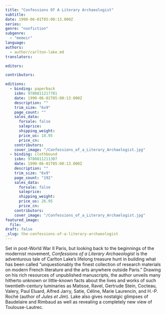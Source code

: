 ```yaml
---
title: "Confessions Of A Literary Archaeologist"
subtitle:
date: 1990-06-01T05:00:13.000Z
series:
genre: "nonfiction"
subgenre:
  - "memoir"
language:
authors:
  - author/carlton-lake.md
translators:

editors:

contributors:

editions:
  - binding: paperback
    isbn: 9780811217781
    date: 1990-06-01T05:00:13.000Z
    description: ""
    trim_size: "6x9"
    page_count: ""
    sales_data:
      forsale: false
      saleprice:
      shipping_weight:
      price_us: 18.95
      price_cn:
    contributors:
    cover_image: "/Confessions_of_a_Literary_Archaelogist.jpg"
  - binding: clothbound
    isbn: 9780811211307
    date: 1990-06-01T05:00:13.000Z
    description: ""
    trim_size: "6x9"
    page_count: "192"
    sales_data:
      forsale: false
      saleprice:
      shipping_weight:
      price_us: 26.95
      price_cn:
    contributors:
    cover_image: "/Confessions_of_a_Literary_Archaelogist.jpg"
featured_image:
  file:
draft: false
_slug: the-confessions-of-a-literary-archaeologist
---
```


Set in post-World War II Paris, but looking back to the beginnings of the modernist movement, _Confessions of a Literary Archaeologist_ is the adventurous tale of Carlton Lake’s lifelong treasure hunt in building what has been called “unquestionably the finest collection of research materials on modern French literature and the arts anywhere outside Paris.” Drawing on his rich resources of unpublished manuscripts, the author unveils many hitherto unknown or little-known facts about the lives and works of such twentieth-century luminaries as Matisse, Ravel, Gertrude Stein, Cocteau, Valery, Paul Eluard, Alfred Jarry, Satie, Céline, Marie Laurencin, and H.-P. Roché (author of _Jules et Jim_). Lake also gives nostalgic glimpses of Baudelaire and Rimbaud as well as revealing a completely new view of Toulouse-Lautrec.


